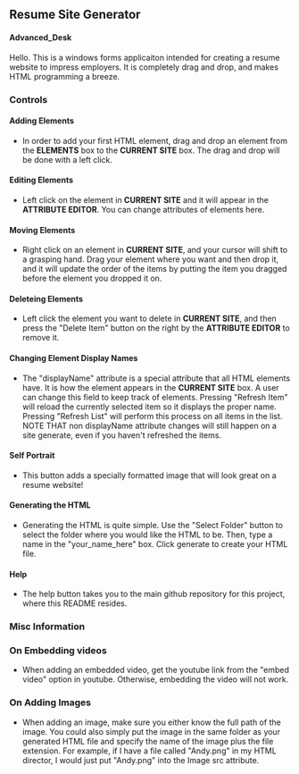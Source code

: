 ## Resume Site Generator 
#### Advanced_Desk

Hello. This is a windows forms applicaiton intended for creating a resume website to impress employers. It is completely drag and drop, and makes HTML programming a breeze. 

### Controls 
#### Adding Elements 
* In order to add your first HTML element, drag and drop an element from the **ELEMENTS** box to the **CURRENT SITE** box. The drag and drop will be done with a left click.

#### Editing Elements  
* Left click on the element in **CURRENT SITE** and it will appear in the **ATTRIBUTE EDITOR**. You can change attributes of elements here. 

#### Moving Elements 
* Right click on an element in **CURRENT SITE**, and your cursor will shift to a grasping hand. Drag your element where you want and then drop it, and it will update the order of the items by putting the item you dragged before the element you dropped it on. 

#### Deleteing Elements 
* Left click the element you want to delete in **CURRENT SITE**, and then press the "Delete Item" button on the right by the **ATTRIBUTE EDITOR** to remove it.

#### Changing Element Display Names 
* The "displayName" attribute is a special attribute that all HTML elements have. It is how the element appears in the **CURRENT SITE** box. A user can change this field to keep track of elements. Pressing "Refresh Item" will reload the currently selected item so it 
displays the proper name. Pressing "Refresh List" will perform this process on all items in the list. NOTE THAT non displayName attribute changes will still happen on a site generate, even if you haven't refreshed the items. 

#### Self Portrait 
* This button adds a specially formatted image that will look great on a resume website! 

#### Generating the HTML 
* Generating the HTML is quite simple. Use the "Select Folder" button to select the folder where you would like the HTML to be. Then, type a name in the "your\_name\_here" box. Click generate to create your HTML file. 

#### Help 
* The help button takes you to the main github repository for this project, where this README resides. 

### Misc Information 

### On Embedding videos
* When adding an embedded video, get the youtube link from the "embed video" option in youtube. Otherwise, embedding the video will not work.

### On Adding Images
* When adding an image, make sure you either know the full path of the image. You could also simply put the image in the same folder as your generated HTML file and specify the name of the image plus the file extension. For example, if I have a file called 
"Andy.png" in my HTML director, I would just put "Andy.png" into the Image src attribute.
